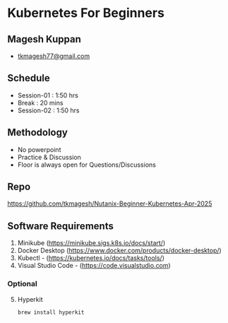 # Kubernetes For Beginners

## Magesh Kuppan
- tkmagesh77@gmail.com

## Schedule
- Session-01   : 1:50 hrs
- Break        : 20 mins
- Session-02   : 1:50 hrs

## Methodology
- No powerpoint
- Practice & Discussion
- Floor is always open for Questions/Discussions

## Repo
https://github.com/tkmagesh/Nutanix-Beginner-Kubernetes-Apr-2025

## Software Requirements
1. Minikube (https://minikube.sigs.k8s.io/docs/start/)
2. Docker Desktop (https://www.docker.com/products/docker-desktop/)
3. Kubectl - (https://kubernetes.io/docs/tasks/tools/)
4. Visual Studio Code - (https://code.visualstudio.com)
### Optional
5. Hyperkit
    ```shell
    brew install hyperkit
    ```


